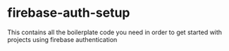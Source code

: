 # firebase-auth-setup
This contains all the boilerplate code you need  in order to get started with projects using firebase authentication  
